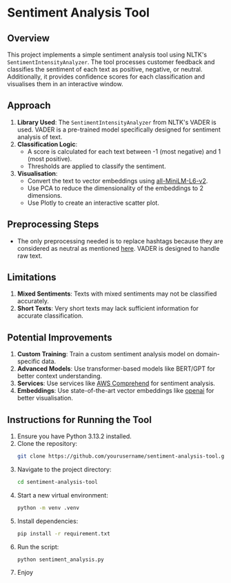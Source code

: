 # Sentiment Analysis Tool

## Overview

This project implements a simple sentiment analysis tool using NLTK's `SentimentIntensityAnalyzer`. The tool processes customer feedback and classifies the sentiment of each text as positive, negative, or neutral. Additionally, it provides confidence scores for each classification and visualises them in an interactive window.

## Approach

1. **Library Used**: The `SentimentIntensityAnalyzer` from NLTK's VADER is used. VADER is a pre-trained model specifically designed for sentiment analysis of text.
2. **Classification Logic**:
   - A score is calculated for each text between -1 (most negative) and 1 (most positive).
   - Thresholds are applied to classify the sentiment.
3. **Visualisation**:
   - Convert the text to vector embeddings using [all-MiniLM-L6-v2](https://huggingface.co/sentence-transformers/all-MiniLM-L6-v2).
   - Use PCA to reduce the dimensionality of the embeddings to 2 dimensions.
   - Use Plotly to create an interactive scatter plot.

## Preprocessing Steps

- The only preprocessing needed is to replace hashtags because they are considered as neutral as mentioned [here](https://www.nltk.org/api/nltk.sentiment.vader.html). VADER is designed to handle raw text.

## Limitations

1. **Mixed Sentiments**: Texts with mixed sentiments may not be classified accurately.
2. **Short Texts**: Very short texts may lack sufficient information for accurate classification.

## Potential Improvements

1. **Custom Training**: Train a custom sentiment analysis model on domain-specific data.
2. **Advanced Models**: Use transformer-based models like BERT/GPT for better context understanding.
3. **Services**: Use services like [AWS Comprehend](https://aws.amazon.com/comprehend/features/) for sentiment analysis.
4. **Embeddings**: Use state-of-the-art vector embeddings like [openai](https://platform.openai.com/docs/models/text-embedding-3-large) for better visualisation.

## Instructions for Running the Tool

1. Ensure you have Python 3.13.2 installed.
2. Clone the repository:
   ```bash
   git clone https://github.com/yourusername/sentiment-analysis-tool.git
   ```
3. Navigate to the project directory:
   ```bash
   cd sentiment-analysis-tool
   ```
4. Start a new virtual environment:
   ```bash
   python -m venv .venv
   ```
5. Install dependencies:
   ```bash
   pip install -r requirement.txt
   ```
6. Run the script:
   ```bash
   python sentiment_analysis.py
   ```
7. Enjoy
